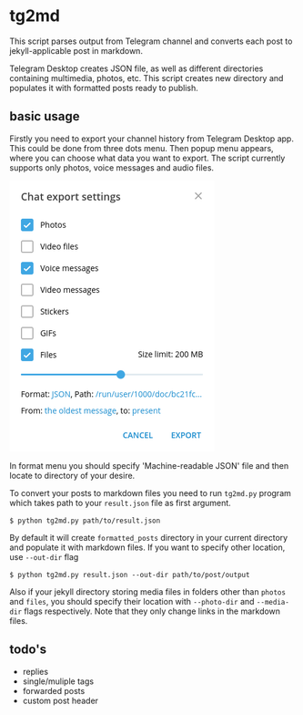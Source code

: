 # tg2md

This script parses output from Telegram channel and converts each post to 
jekyll-applicable post in markdown.

Telegram Desktop creates JSON file, as well as different directories containing
multimedia, photos, etc. This script creates new directory and populates it with
formatted posts ready to publish.

## basic usage

Firstly you need to export your channel history from Telegram Desktop app.
This could be done from three dots menu. Then popup menu appears, where
you can choose what data you want to export. The script currently supports
only photos, voice messages and audio files.

![tg-export](docs/tg-export.png)

In format menu you should specify 'Machine-readable JSON' file and then
locate to directory of your desire.

To convert your posts to markdown files you need to run `tg2md.py` program
which takes path to your `result.json` file as first argument.

```console
$ python tg2md.py path/to/result.json
```

By default it will create `formatted_posts` directory in your current directory
and populate it with markdown files. If you want to specify other location,
use `--out-dir` flag

```console
$ python tg2md.py result.json --out-dir path/to/post/output
```

Also if your jekyll directory storing media files in folders other than `photos`
and `files`, you should specify their location with `--photo-dir` and
`--media-dir` flags respectively. Note that they only change links in the
markdown files.

## todo's

- replies
- single/muliple tags
- forwarded posts
- custom post header
